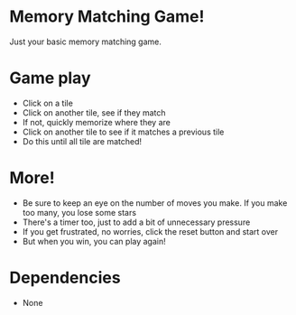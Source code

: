 # Memory Matching Game!

Just your basic memory matching game. 

# Game play

  - Click on a tile
  - Click on another tile, see if they match
  - If not, quickly memorize where they are
  - Click on another tile to see if it matches a previous tile
  - Do this until all tile are matched!

# More!

  - Be sure to keep an eye on the number of moves you make. If you make too many, you lose some stars
  - There's a timer too, just to add a bit of unnecessary pressure
  - If you get frustrated, no worries, click the reset button and start over
  - But when you win, you can play again!


# Dependencies
  - None
